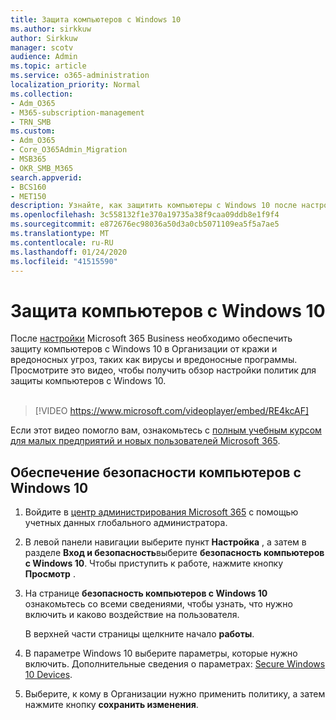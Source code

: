 ```yaml
---
title: Защита компьютеров с Windows 10
ms.author: sirkkuw
author: Sirkkuw
manager: scotv
audience: Admin
ms.topic: article
ms.service: o365-administration
localization_priority: Normal
ms.collection:
- Adm_O365
- M365-subscription-management
- TRN_SMB
ms.custom:
- Adm_O365
- Core_O365Admin_Migration
- MSB365
- OKR_SMB_M365
search.appverid:
- BCS160
- MET150
description: Узнайте, как защитить компьютеры с Windows 10 после настройки Microsoft 365 Business.
ms.openlocfilehash: 3c558132f1e370a19735a38f9caa09ddb8e1f9f4
ms.sourcegitcommit: e872676ec98036a50d3a0cb5071109ea5f5a7ae5
ms.translationtype: MT
ms.contentlocale: ru-RU
ms.lasthandoff: 01/24/2020
ms.locfileid: "41515590"
---
```

# <a name="secure-windows-10-computers"></a>Защита компьютеров с Windows 10

После [настройки](set-up.md) Microsoft 365 Business необходимо обеспечить защиту компьютеров с Windows 10 в Организации от кражи и вредоносных угроз, таких как вирусы и вредоносные программы.
Просмотрите это видео, чтобы получить обзор настройки политик для защиты компьютеров с Windows 10.<br><br>

> [!VIDEO https://www.microsoft.com/videoplayer/embed/RE4kcAF] 

Если этот видео помогло вам, ознакомьтесь с [полным учебным курсом для малых предприятий и новых пользователей Microsoft 365](https://support.office.com/article/6ab4bbcd-79cf-4000-a0bd-d42ce4d12816).

## <a name="to-secure-your-windows-10-pcs"></a>Обеспечение безопасности компьютеров с Windows 10

1. Войдите в [центр администрирования Microsoft 365](https://admin.microsoft.com) с помощью учетных данных глобального администратора. 
2. В левой панели навигации выберите пункт **Настройка** , а затем в разделе **Вход и безопасность**выберите **безопасность компьютеров с Windows 10**. Чтобы приступить к работе, нажмите кнопку **Просмотр** .
3. На странице **безопасность компьютеров с Windows 10** ознакомьтесь со всеми сведениями, чтобы узнать, что нужно включить и каково воздействие на пользователя.

    В верхней части страницы щелкните начало **работы**.

4. В параметре Windows 10 выберите параметры, которые нужно включить. Дополнительные сведения о параметрах: [Secure Windows 10 Devices](secure-windows-10-devices.md). 
5. Выберите, к кому в Организации нужно применить политику, а затем нажмите кнопку **сохранить изменения**.

